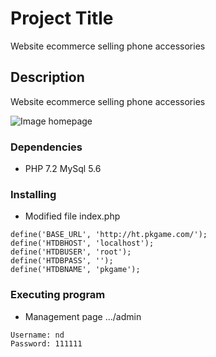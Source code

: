 # Project Title

Website ecommerce selling phone accessories

## Description

Website ecommerce selling phone accessories

![Image homepage](https://drive.google.com/file/d/1YZn0AJNzEphiDoDkuyIZqF0hNdZWBtDV/view?usp=share_link?raw=true)

### Dependencies

* PHP 7.2 MySql 5.6

### Installing

* Modified file index.php
```
define('BASE_URL', 'http://ht.pkgame.com/');
define('HTDBHOST', 'localhost');
define('HTDBUSER', 'root');
define('HTDBPASS', '');
define('HTDBNAME', 'pkgame');
```

### Executing program

* Management page .../admin
```
Username: nd
Password: 111111
```

